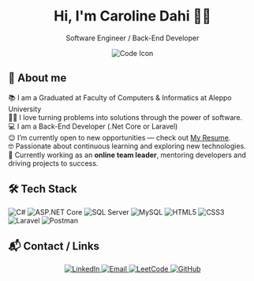 <h1 align="center"> Hi, I'm Caroline Dahi 👋🏼 </h1>
<p  align="center"> Software Engineer / Back-End Developer </p>
<p align="center">
  <img src="https://img.icons8.com/fluency/48/source-code.png" alt="Code Icon"/>
</p>

## 📌 About me
📚 I am a Graduated at Faculty of Computers & Informatics at Aleppo University <br/>
🧑‍💻 I love turning problems into solutions through the power of software. <br/>
💻 I am a Back-End Developer (.Net Core or Laravel) <br/>
😌 I’m currently open to new opportunities — check out  [My Resume](https://docs.google.com/document/d/1XzzW8O2_Z4zXFtrfYRrZXcKH_x3eGguU-qxsBNk-APE/edit?tab=t.0). <br/>
🤓 Passionate about continuous learning and exploring new technologies.<br/>
🚀 Currently working as an **online team leader**, mentoring developers and driving projects to success.<br/>

## 🛠 Tech Stack
<p >
  <!-- Backend -->
  <img src="https://img.icons8.com/color/48/c-sharp-logo.png" alt="C#"/>
  <img src="https://img.icons8.com/color/48/net-framework.png" alt="ASP.NET Core"/>
  
  <!-- Databases -->
  <img src="https://img.icons8.com/color/48/microsoft-sql-server.png" alt="SQL Server"/>
  <img src="https://img.icons8.com/color/48/mysql-logo.png" alt="MySQL"/>
  
  <!-- Frontend -->
  <img src="https://img.icons8.com/color/48/html-5--v1.png" alt="HTML5"/>
  <img src="https://img.icons8.com/color/48/css3.png" alt="CSS3"/>
  
  <!-- Others -->
  <img src="https://img.icons8.com/fluency/48/laravel.png" alt="Laravel"/>
  <img src="https://img.icons8.com/external-tal-revivo-color-tal-revivo/48/external-postman-is-the-only-complete-api-development-environment-logo-color-tal-revivo.png" alt="Postman"/>
</p>

## 📬 Contact / Links
<p align="center">
  <a href="https://www.linkedin.com/in/caroline-dahi">
    <img src="https://img.icons8.com/color/48/linkedin.png" alt="LinkedIn"/>
  </a>
  <a href="mailto:carolinedahi012@gmail.com">
    <img src="https://img.icons8.com/color/48/gmail-new.png" alt="Email"/>
  </a>
  <a href="https://leetcode.com/u/carolinedahi/">
    <img src="https://img.icons8.com/external-tal-revivo-shadow-tal-revivo/48/external-level-up-your-coding-skills-and-quickly-land-a-job-logo-shadow-tal-revivo.png" alt="LeetCode"/>
  </a>
  <a href="https://github.com/CarolineDahi12">
    <img src="https://img.icons8.com/ios-glyphs/48/github.png" alt="GitHub"/>
  </a>
</p>
